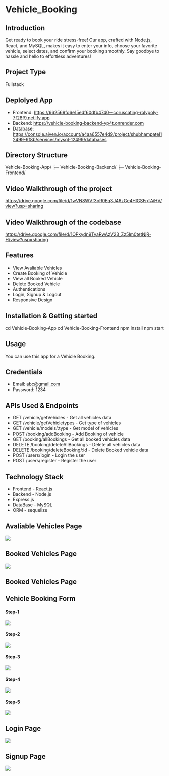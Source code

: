 # Vehicle_Booking

## Introduction
Get ready to book your ride stress-free! Our app, crafted with Node.js, React, and MySQL, makes it easy to enter your info, choose your favorite vehicle, select dates, and confirm your booking smoothly. Say goodbye to hassle and hello to effortless adventures!

## Project Type
Fullstack

## Deplolyed App
- Frontend: https://662569fd6e15edf60dfb4740--coruscating-rolypoly-7f28f9.netlify.app
- Backend: https://vehicle-booking-backend-yp4t.onrender.com
- Database: https://console.aiven.io/account/a4aa6557e4d9/project/shubhampatel12499-9f8b/services/mysql-12499/databases

## Directory Structure
Vehicle-Booking-App/ 
├─ Vehicle-Booking-Backend/ 
├─ Vehicle-Booking-Frontend/

## Video Walkthrough of the project
https://drive.google.com/file/d/1wVN8WVf3oR0Eq3J46zGe4HlGSFpTAiHV/view?usp=sharing 

## Video Walkthrough of the codebase
https://drive.google.com/file/d/1OPkydn9TyaRwAzV23_Zz5lm0tetNjR-H/view?usp=sharing

## Features
- View Avaliable Vehicles
- Create Booking of Vehicle
- View all Booked Vehicle
- Delete Booked Vehicle
- Authentications
- Login, Signup & Logout
- Responsive Design

## Installation & Getting started
cd Vehicle-Booking-App cd Vehicle-Booking-Frontend npm install npm start

## Usage
You can use this app for a Vehicle Booking.

## Credentials
- Email: abc@gmail.com
- Password: 1234

## APIs Used & Endpoints
- GET /vehicle/getVehicles - Get all vehicles data
- GET /vehicle/getVehicletypes - Get type of vehicles
- GET /vehicle/models/:type - Get model of vehicles
- POST /booking/addBooking - Add Booking of vehicle
- GET /booking/allBookings - Get all booked vehicles data
- DELETE /booking/deleteAllBookings - Delete all vehicles data
- DELETE /booking/deleteBooking/:id - Delete Booked vehicle data
- POST /users/login - Login the user
- POST /users/register - Register the user


## Technology Stack
- Frontend - React.js
- Backend - Node.js
- Express.js
- DataBase - MySQL
- ORM - sequelize

<h2>Avaliable Vehicles Page</h2>
<img src="https://github.com/ShubhamPatel12499/Vehicle_Booking/assets/98810944/c6c0b773-7136-4d0a-b570-c266caf8c490"/>

<h2>Booked Vehicles Page</h2>
<img src="https://github.com/ShubhamPatel12499/Vehicle_Booking/assets/98810944/b703052f-5c1d-4fed-823f-723024d26d2c"/>

<h2>Booked Vehicles Page</h2>
<h2>Vehicle Booking Form</h2>
<h4>Step-1</h4>
<img src="https://github.com/ShubhamPatel12499/Vehicle_Booking/assets/98810944/90336ba4-35e0-41d7-b154-cd6a50956764"/>
<h4>Step-2</h4>
<img src="https://github.com/ShubhamPatel12499/Task-Management-App/assets/98810944/7a835107-8aad-4d39-b53e-47f0b4a0dd7f"/>
<h4>Step-3</h4>
<img src="https://github.com/ShubhamPatel12499/Task-Management-App/assets/98810944/aca682e0-6216-490f-bd76-20029bcbde03"/>
<h4>Step-4</h4>
<img src="https://github.com/ShubhamPatel12499/Task-Management-App/assets/98810944/5f5af72c-a404-419f-aa75-6ba1accb4d41"/>
<h4>Step-5</h4>
<img src="https://github.com/ShubhamPatel12499/Task-Management-App/assets/98810944/b275f501-4b6b-4c5b-9cb1-9e22d87996c7"/>

<h2>Login Page</h2>
<img src="https://github.com/ShubhamPatel12499/Vehicle_Booking/assets/98810944/b5afc64c-7ecb-4f61-96bb-b5b064607108"/>

<h2>Signup Page</h2>
<img src="https://github.com/ShubhamPatel12499/Vehicle_Booking/assets/98810944/f37e5666-f09f-477c-9618-7e019bfc5242"/>


